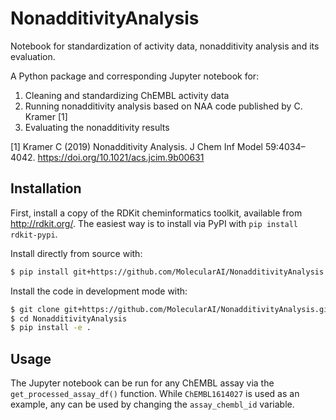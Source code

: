 # NonadditivityAnalysis

Notebook for standardization of activity data, nonadditivity analysis and its evaluation.

A Python package and corresponding Jupyter notebook for:

1. Cleaning and standardizing ChEMBL activity data
2. Running nonadditivity analysis based on NAA code published by C. Kramer [1]
3. Evaluating the nonadditivity results

[1] Kramer C (2019) Nonadditivity Analysis. J Chem Inf Model 59:4034–4042. 
    https://doi.org/10.1021/acs.jcim.9b00631

## Installation

First, install a copy of the RDKit cheminformatics toolkit, available
from http://rdkit.org/. The easiest way is to install via PyPI with
`pip install rdkit-pypi`.

Install directly from source with:

```bash
$ pip install git+https://github.com/MolecularAI/NonadditivityAnalysis.git
```

Install the code in development mode with:

```bash
$ git clone git+https://github.com/MolecularAI/NonadditivityAnalysis.git
$ cd NonadditivityAnalysis
$ pip install -e .
```

## Usage

The Jupyter notebook can be run for any ChEMBL assay via the `get_processed_assay_df()` function.
While `ChEMBL1614027` is used as an example, any can be used by changing the `assay_chembl_id` variable.
